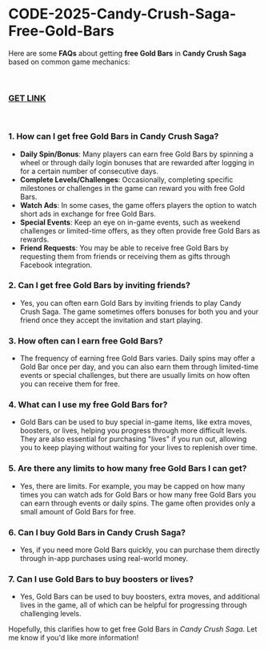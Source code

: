 # CODE-2025-Candy-Crush-Saga-Free-Gold-Bars
<p>Here are some <strong>FAQs</strong> about getting <strong>free Gold Bars</strong> in <strong>Candy Crush Saga</strong> based on common game mechanics:</p>
<p>&nbsp;</p>
<h3><a href="https://allresources.xyz/candycrush.html/">GET LINK</a></h3>
<p>&nbsp;</p>
<h3>1. <strong>How can I get free Gold Bars in Candy Crush Saga?</strong></h3>
<ul>
<li><strong>Daily Spin/Bonus</strong>: Many players can earn free Gold Bars by spinning a wheel or through daily login bonuses that are rewarded after logging in for a certain number of consecutive days.</li>
<li><strong>Complete Levels/Challenges</strong>: Occasionally, completing specific milestones or challenges in the game can reward you with free Gold Bars.</li>
<li><strong>Watch Ads</strong>: In some cases, the game offers players the option to watch short ads in exchange for free Gold Bars.</li>
<li><strong>Special Events</strong>: Keep an eye on in-game events, such as weekend challenges or limited-time offers, as they often provide free Gold Bars as rewards.</li>
<li><strong>Friend Requests</strong>: You may be able to receive free Gold Bars by requesting them from friends or receiving them as gifts through Facebook integration.</li>
</ul>
<h3>2. <strong>Can I get free Gold Bars by inviting friends?</strong></h3>
<ul>
<li>Yes, you can often earn Gold Bars by inviting friends to play Candy Crush Saga. The game sometimes offers bonuses for both you and your friend once they accept the invitation and start playing.</li>
</ul>
<h3>3. <strong>How often can I earn free Gold Bars?</strong></h3>
<ul>
<li>The frequency of earning free Gold Bars varies. Daily spins may offer a Gold Bar once per day, and you can also earn them through limited-time events or special challenges, but there are usually limits on how often you can receive them for free.</li>
</ul>
<h3>4. <strong>What can I use my free Gold Bars for?</strong></h3>
<ul>
<li>Gold Bars can be used to buy special in-game items, like extra moves, boosters, or lives, helping you progress through more difficult levels. They are also essential for purchasing "lives" if you run out, allowing you to keep playing without waiting for your lives to replenish over time.</li>
</ul>
<h3>5. <strong>Are there any limits to how many free Gold Bars I can get?</strong></h3>
<ul>
<li>Yes, there are limits. For example, you may be capped on how many times you can watch ads for Gold Bars or how many free Gold Bars you can earn through events or daily spins. The game often provides only a small amount of Gold Bars for free.</li>
</ul>
<h3>6. <strong>Can I buy Gold Bars in Candy Crush Saga?</strong></h3>
<ul>
<li>Yes, if you need more Gold Bars quickly, you can purchase them directly through in-app purchases using real-world money.</li>
</ul>
<h3>7. <strong>Can I use Gold Bars to buy boosters or lives?</strong></h3>
<ul>
<li>Yes, Gold Bars can be used to buy boosters, extra moves, and additional lives in the game, all of which can be helpful for progressing through challenging levels.</li>
</ul>
<p>Hopefully, this clarifies how to get free Gold Bars in <em>Candy Crush Saga</em>. Let me know if you'd like more information!</p>
